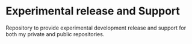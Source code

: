 # Experimental release and Support
Repository to provide experimental development release and support for both my private and public repositories.
